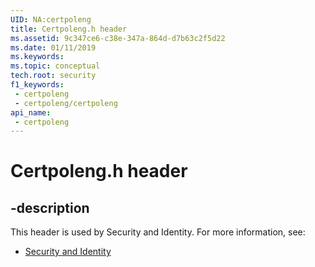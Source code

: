 ```yaml
---
UID: NA:certpoleng
title: Certpoleng.h header
ms.assetid: 9c347ce6-c38e-347a-864d-d7b63c2f5d22
ms.date: 01/11/2019
ms.keywords: 
ms.topic: conceptual
tech.root: security
f1_keywords:
 - certpoleng
 - certpoleng/certpoleng
api_name:
 - certpoleng
---
```


# Certpoleng.h header


## -description

This header is used by Security and Identity. For more information, see:

- [Security and Identity](../_security/index.md)

